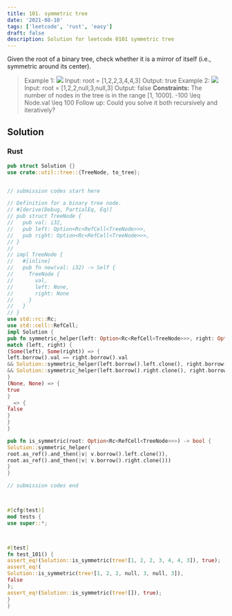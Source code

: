 ```yaml
---
title: 101. symmetric tree
date: '2021-08-10'
tags: ['leetcode', 'rust', 'easy']
draft: false
description: Solution for leetcode 0101 symmetric tree
---
```




Given the root of a binary tree, check whether it is a mirror of itself (i.e., symmetric around its center).



>   Example 1:
>   ![](https://assets.leetcode.com/uploads/2021/02/19/symtree1.jpg)
>   Input: root <TeX>=</TeX> [1,2,2,3,4,4,3]
>   Output: true
>   Example 2:
>   ![](https://assets.leetcode.com/uploads/2021/02/19/symtree2.jpg)
>   Input: root <TeX>=</TeX> [1,2,2,null,3,null,3]
>   Output: false
**Constraints:**
>   	The number of nodes in the tree is in the range [1, 1000].
>   	-100 <TeX>\leq</TeX> Node.val <TeX>\leq</TeX> 100
>   Follow up: Could you solve it both recursively and iteratively?


## Solution


### Rust
```rust
pub struct Solution {}
use crate::util::tree::{TreeNode, to_tree};


// submission codes start here

// Definition for a binary tree node.
// #[derive(Debug, PartialEq, Eq)]
// pub struct TreeNode {
//   pub val: i32,
//   pub left: Option<Rc<RefCell<TreeNode>>>,
//   pub right: Option<Rc<RefCell<TreeNode>>>,
// }
//
// impl TreeNode {
//   #[inline]
//   pub fn new(val: i32) -> Self {
//     TreeNode {
//       val,
//       left: None,
//       right: None
//     }
//   }
// }
use std::rc::Rc;
use std::cell::RefCell;
impl Solution {
pub fn symmetric_helper(left: Option<Rc<RefCell<TreeNode>>>, right: Option<Rc<RefCell<TreeNode>>>) -> bool {
match (left, right) {
(Some(left), Some(right)) => {
left.borrow().val == right.borrow().val
&& Solution::symmetric_helper(left.borrow().left.clone(), right.borrow().right.clone())
&& Solution::symmetric_helper(left.borrow().right.clone(), right.borrow().left.clone())
}
(None, None) => {
true
}
_ => {
false
}
}
}

pub fn is_symmetric(root: Option<Rc<RefCell<TreeNode>>>) -> bool {
Solution::symmetric_helper(
root.as_ref().and_then(|v| v.borrow().left.clone()),
root.as_ref().and_then(|v| v.borrow().right.clone()))
}
}

// submission codes end



#[cfg(test)]
mod tests {
use super::*;



#[test]
fn test_101() {
assert_eq!(Solution::is_symmetric(tree![1, 2, 2, 3, 4, 4, 3]), true);
assert_eq!(
Solution::is_symmetric(tree![1, 2, 2, null, 3, null, 3]),
false
);
assert_eq!(Solution::is_symmetric(tree![]), true);
}
}

```
